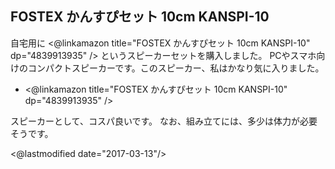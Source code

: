 ## FOSTEX かんすぴセット 10cm KANSPI-10

自宅用に <@linkamazon title="FOSTEX かんすぴセット 10cm KANSPI-10" dp="4839913935" /> というスピーカーセットを購入しました。
PCやスマホ向けのコンパクトスピーカーです。このスピーカー、私はかなり気に入りました。

* <@linkamazon title="FOSTEX かんすぴセット 10cm KANSPI-10" dp="4839913935" />

スピーカーとして、コスパ良いです。
なお、組み立てには、多少は体力が必要そうです。

<@lastmodified date="2017-03-13"/>
